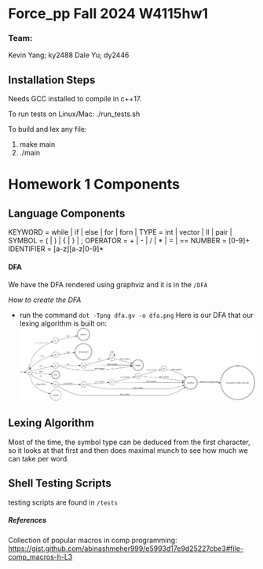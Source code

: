 # Force_pp Fall 2024 W4115hw1

### Team:
Kevin Yang; ky2488
Dale Yu; dy2446

## Installation Steps
Needs GCC installed to compile in c++17.

To run tests on Linux/Mac:
./run_tests.sh

To build and lex any file:
1. make main
2. ./main <file> 


# Homework 1 Components

## Language Components
KEYWORD = while | if | else | for | forn | 
TYPE = int | vector | ll | pair | 
SYMBOL = ( | ) | { | } | ;
OPERATOR = + | - | / | * | = | ==
NUMBER = [0-9]+
IDENTIFIER = [a-z][a-z|0-9]*

#### DFA 
We have the DFA rendered using graphviz and it is in the `/DFA`

*How to create the DFA*
- run the command `dot -Tpng dfa.gv -o dfa.png` 
Here is our DFA that our lexing algorithm is built on:
![DFA picture](/DFA/dfa.png)

## Lexing Algorithm
Most of the time, the symbol type can be deduced from the first character, so it looks at that first and then does maximal munch to see how much we can take per word. 

## Shell Testing Scripts
testing scripts are found in `/tests`

##### References 
Collection of popular macros in comp programming: https://gist.github.com/abinashmeher999/e5993d17e9d25227cbe3#file-comp_macros-h-L3
